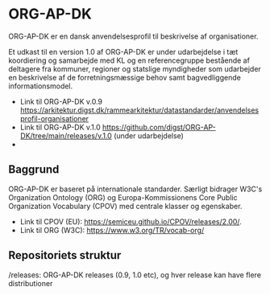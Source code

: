 # ORG-AP-DK

ORG-AP-DK er en dansk anvendelsesprofil til beskrivelse af organisationer. 

Et udkast til en version 1.0 af ORG-AP-DK er under udarbejdelse i tæt koordiering og samarbejde med KL og en referencegruppe bestående af deltagere fra kommuner, regioner og statslige myndigheder som udarbejder en beskrivelse af de forretningsmæssige behov samt bagvedliggende informationsmodel.

* Link til ORG-AP-DK v.0.9  https://arkitektur.digst.dk/rammearkitektur/datastandarder/anvendelsesprofil-organisationer
* Link til ORG-AP-DK v.1.0  https://github.com/digst/ORG-AP-DK/tree/main/releases/v.1.0 (under udarbejdelse)
* 
<!--
* Link til ORG-AP-DK v.1.0  https://digst.github.io/ORG-AP-DK/releases/v.1.0/docs/ (under udarbejdelse)
-->

## Baggrund
ORG-AP-DK er baseret på internationale standarder. Særligt bidrager W3C's Organization Ontology (ORG) og Europa-Kommissionens Core Public Organization Vocabulary (CPOV) med  centrale klasser og egenskaber.

* Link til CPOV (EU): https://semiceu.github.io/CPOV/releases/2.00/. 
* Link til ORG (W3C): https://www.w3.org/TR/vocab-org/ 


## Repositoriets struktur
/releases: ORG-AP-DK releases (0.9, 1.0 etc), og hver release kan have flere distributioner
